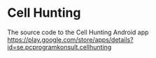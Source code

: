 # Cell Hunting
The source code to the Cell Hunting Android app
https://play.google.com/store/apps/details?id=se.pcprogramkonsult.cellhunting
